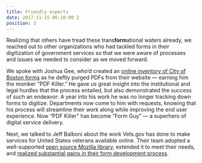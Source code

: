 ```yaml
---
title: Friendly experts
date: 2017-11-15 06:10:00 Z
position: 3
---
```


Realizing that others have tread these trans**form**ational waters already, we reached out to other organizations who had tackled forms in their digitization of government services so that we were aware of processes and issues we needed to consider as we moved forward.

We spoke with Joshua Gee, who’d created an [online inventory of City of Boston forms](https://github.com/CityOfBoston/Forms/) as he deftly purged PDFs from their website — earning him the moniker "PDF Killer." He gave us great insight into the institutional and legal hurdles that the process entailed, but also demonstrated the success of such an endeavor: A year into his work he was no longer tracking down forms to digitize. Departments now come to him with requests, knowing that his process will streamline their work along while improving the end user experience. Now “PDF Killer” has become “Form Guy” — a superhero of digital service delivery. 

Next, we talked to Jeff Balboni about the work Vets.gov has done to make services for United States veterans available online. Their team adopted a well-supported [open source Mozilla library](https://github.com/mozilla-services/react-jsonschema-form), extended it to meet their needs, and [realized substantial gains in their form development process](https://medium.com/the-u-s-digital-service/building-forms-faster-on-vets-gov-d8619f4e9db). 